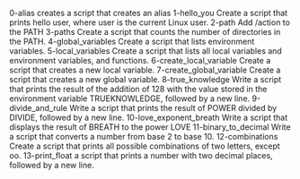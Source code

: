 0-alias creates a script that creates an alias
1-hello_you Create a script that prints hello user, where user is the current Linux user.
2-path Add /action to the PATH
3-paths Create a script that counts the number of directories in the PATH.
4-global_variables Create a script that lists environment variables.
5-local_variables Create a script that lists all local variables and environment variables, and functions.
6-create_local_variable Create a script that creates a new local variable.
7-create_global_variable Create a script that creates a new global variable.
8-true_knowledge Write a script that prints the result of the addition of 128 with the value stored in the environment variable TRUEKNOWLEDGE, followed by a new line.
9-divide_and_rule Write a script that prints the result of POWER divided by DIVIDE, followed by a new line.
10-love_exponent_breath Write a script that displays the result of BREATH to the power LOVE
11-binary_to_decimal Write a script that converts a number from base 2 to base 10.
12-combinations Create a script that prints all possible combinations of two letters, except oo.
13-print_float a script that prints a number with two decimal places, followed by a new line.
